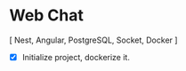 # Web Chat 
[ Nest, Angular, PostgreSQL, Socket, Docker ]

 - [x] Initialize project, dockerize it.
 